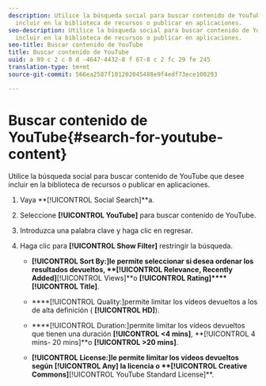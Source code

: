 ```yaml
---
description: Utilice la búsqueda social para buscar contenido de YouTube que desee
  incluir en la biblioteca de recursos o publicar en aplicaciones.
seo-description: Utilice la búsqueda social para buscar contenido de YouTube que desee
  incluir en la biblioteca de recursos o publicar en aplicaciones.
seo-title: Buscar contenido de YouTube
title: Buscar contenido de YouTube
uuid: a 99 c 2 c 0 d -4647-4432-8 f 67-8 c 2 fc 29 fe 245
translation-type: tm+mt
source-git-commit: 566ea2587f101202045488e9f4edf73ece100293

---
```



# Buscar contenido de YouTube{#search-for-youtube-content}

Utilice la búsqueda social para buscar contenido de YouTube que desee incluir en la biblioteca de recursos o publicar en aplicaciones.

1. Vaya **[!UICONTROL Social Search]**a.
1. Seleccione **[!UICONTROL YouTube]** para buscar contenido de YouTube.
1. Introduzca una palabra clave y haga clic en regresar.
1. Haga clic para **[!UICONTROL Show Filter]** restringir la búsqueda.

   * ****[!UICONTROL Sort By:]le permite seleccionar si desea ordenar los resultados devueltos, **[!UICONTROL Relevance, Recently Added]****[!UICONTROL Views]**o **[!UICONTROL Rating]****[!UICONTROL Title]**.

   * ****[!UICONTROL Quality:]permite limitar los vídeos devueltos a los de alta definición ( **[!UICONTROL HD]**).

   * ****[!UICONTROL Duration:]permite limitar los vídeos devueltos que tienen una duración **[!UICONTROL <4 mins]**, **[!UICONTROL 4 mins- 20 mins]**o **[!UICONTROL >20 mins]**.

   * ****[!UICONTROL License:]le permite limitar los vídeos devueltos según **[!UICONTROL Any]** la licencia o **[!UICONTROL Creative Commons]****[!UICONTROL YouTube Standard License]**.

